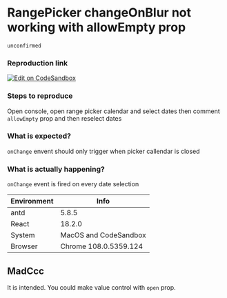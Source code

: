 # RangePicker changeOnBlur not working with allowEmpty prop

`unconfirmed`

### Reproduction link

[![Edit on CodeSandbox](https://codesandbox.io/static/img/play-codesandbox.svg)](https://codesandbox.io/s/range-picker-antd-5-8-5-forked-xz8hrx?file=/demo.tsx)

### Steps to reproduce

Open console, open range picker calendar and select dates then comment `allowEmpty` prop and then reselect dates

### What is expected?

`onChange` envent should only trigger when picker callendar is closed

### What is actually happening?

`onChange` event is fired on every date selection

| Environment | Info                  |
| ----------- | --------------------- |
| antd        | 5.8.5                 |
| React       | 18.2.0                |
| System      | MacOS and CodeSandbox |
| Browser     | Chrome 108.0.5359.124 |

<!-- generated by ant-design-issue-helper. DO NOT REMOVE -->

## MadCcc

It is intended. You could make value control with `open` prop.
